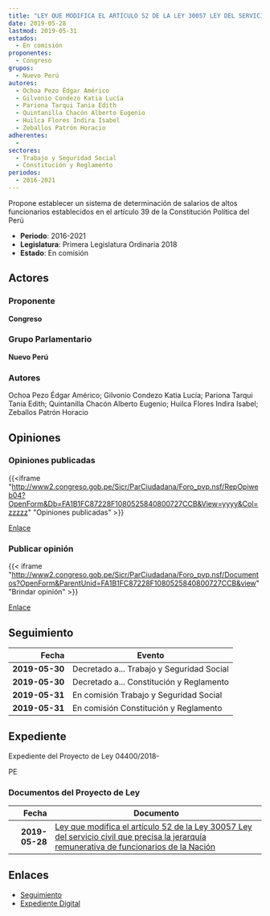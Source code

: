 ```yaml
---
title: "LEY QUE MODIFICA EL ARTÍCULO 52 DE LA LEY 30057 LEY DEL SERVICIO CIVIL QUE PRECISA LA JERARQUIA REMUNERATIVA DE FUNCIONARIOS DE LA NACIÓN"
date: 2019-05-28
lastmod: 2019-05-31
estados: 
  - En comisión
proponentes: 
  - Congreso
grupos: 
  - Nuevo Perú
autores: 
  - Ochoa Pezo Édgar Américo
  - Gilvonio Condezo Katia Lucía
  - Pariona Tarqui Tania Edith
  - Quintanilla Chacón Alberto Eugenio
  - Huilca Flores Indira Isabel
  - Zeballos Patrón Horacio
adherentes: 
  - 
sectores: 
  - Trabajo y Seguridad Social
  - Constitución y Reglamento
periodos: 
  - 2016-2021
---
```


Propone establecer un sistema de determinación de salarios de altos funcionarios establecidos en el artículo 39 de la Constitución Política del Perú

- **Periodo**: 2016-2021
- **Legislatura**: Primera Legislatura Ordinaria 2018
- **Estado**: En comisión

## Actores

### Proponente

**Congreso**

### Grupo Parlamentario

**Nuevo Perú**

### Autores

Ochoa Pezo Édgar Américo; Gilvonio Condezo Katia Lucía; Pariona Tarqui Tania Edith; Quintanilla Chacón Alberto Eugenio; Huilca Flores Indira Isabel; Zeballos Patrón Horacio


## Opiniones

### Opiniones publicadas

{{<iframe "http://www2.congreso.gob.pe/Sicr/ParCiudadana/Foro_pvp.nsf/RepOpiweb04?OpenForm&Db=FA1B1FC87228F1080525840800727CCB&View=yyyy&Col=zzzzz" "Opiniones publicadas" >}}

[Enlace](http://www2.congreso.gob.pe/Sicr/ParCiudadana/Foro_pvp.nsf/RepOpiweb04?OpenForm&Db=FA1B1FC87228F1080525840800727CCB&View=yyyy&Col=zzzzz)
### Publicar opinión

{{< iframe "http://www2.congreso.gob.pe/Sicr/ParCiudadana/Foro_pvp.nsf/Documentos?OpenForm&ParentUnid=FA1B1FC87228F1080525840800727CCB&view" "Brindar opinión" >}}

[Enlace](http://www2.congreso.gob.pe/Sicr/ParCiudadana/Foro_pvp.nsf/Documentos?OpenForm&ParentUnid=FA1B1FC87228F1080525840800727CCB&view)

## Seguimiento

| Fecha | Evento |
|------:|--------|
| **2019-05-30** | Decretado a... Trabajo y Seguridad Social|
| **2019-05-30** | Decretado a... Constitución y Reglamento|
| **2019-05-31** | En comisión Trabajo y Seguridad Social|
| **2019-05-31** | En comisión Constitución y Reglamento|


## Expediente

Expediente del Proyecto de Ley 04400/2018-

PE


### Documentos del Proyecto de Ley

| Fecha | Documento |
|------:|--------|
| **2019-05-28** | [Ley que modifica el artículo 52 de la Ley 30057 Ley del servicio civil que precisa la jerarquía remunerativa de funcionarios de la Nación](http://www.leyes.congreso.gob.pe/Documentos/2016_2021/Proyectos_de_Ley_y_de_Resoluciones_Legislativas/PL0440020190528.pdf) |

## Enlaces 

- [Seguimiento](http://www2.congreso.gob.pe/Sicr/TraDocEstProc/CLProLey2016.nsf/f7fff46988ca05b1052578e100829cc7/c5d2a0946e10f9bf05258408007dfc89?OpenDocument)
- [Expediente Digital](http://www2.congreso.gob.pe/Sicr/TraDocEstProc/CLProLey2016.nsf/f7fff46988ca05b1052578e100829cc7/c5d2a0946e10f9bf05258408007dfc89?OpenDocument&Click=05257FB7005EB655.eb71d0cf91d8294e05256cdf006b5706/$Body/0.1C6C)
